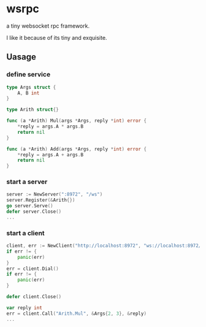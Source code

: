 # wsrpc
a tiny websocket rpc framework.

I like it because of its tiny and exquisite.

## Uasage

### define service

```go
type Args struct {
	A, B int
}

type Arith struct{}

func (a *Arith) Mul(args *Args, reply *int) error {
	*reply = args.A * args.B
	return nil
}

func (a *Arith) Add(args *Args, reply *int) error {
	*reply = args.A + args.B
	return nil
}
```

### start a server

```go
server := NewServer(":8972", "/ws")
server.Register(&Arith{})
go server.Serve()
defer server.Close()
...
```

### start a client

```go
client, err := NewClient("http://localhost:8972", "ws://localhost:8972/ws")
if err != {
    panic(err)
}
err = client.Dial()
if err != {
    panic(err)
}

defer client.Close()

var reply int
err = client.Call("Arith.Mul", &Args{2, 3}, &reply)
...
```